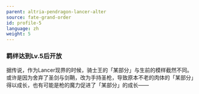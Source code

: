 ```yaml
---
parent: altria-pendragon-lancer-alter
source: fate-grand-order
id: profile-5
language: zh
weight: 5
---
```


### 羁绊达到Lv.5后开放

据传说，作为Lancer现界的时候，骑士王的「某部分」与生前的模样截然不同。
或许是因为舍弃了圣剑与剑鞘，改为手持圣枪，导致原本不老的肉体的「某部分」得以成长，也有可能是枪的魔力促进了「某部分」的成长——
